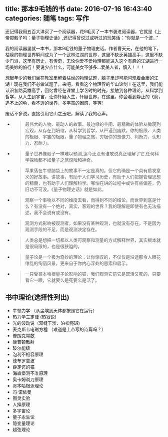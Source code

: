 title: 那本9毛钱的书
date: 2016-07-16 16:43:40
categories: 随笔
tags: 写作 
---

还记得我用五百大洋买了一个阅读器，花9毛买了一本书装进阅读器，它就是《上帝掷骰子吗：量子物理史话》,还记得曾说过或听过的玩笑话：“你就是一个波...” 

<!-- more -->

我的阅读器里就一本书，那本9毛钱的量子物理史话。作者曹天元，在他的笔下，枯燥的物理世界瞬间成为了一个武林江湖的世界，这里不缺乏英雄高手，这里不缺少门派，这里有历史，有传奇，无论你爱不爱物理都能进入这个有趣的江湖进行一场美妙的旅行！要说少点什么，可能美女不够多...爱美人者，慎入！！！

想起年少的我们坐在教室里解着枯燥的物理试题，脑子里却可能闪现着金庸的江湖！现在我们不必做试题了，来吧，看看这个物理界的华山论剑！在这里，我们能认识各路英雄高手，回忆曾经在课堂上学艺时的时光，接触到各种理论，从科学到哲学，从人生到宇宙，让你怀疑人生，怀疑世界，在这里，你会看到静止的飞箭，追不上的龟，看不透的世界，多宇宙的困惑，等等!

废话不多说，直接引用它山之玉吧，解读了我的心声。

* > 最伟大的人物、最动人的故事、最边缘的空间、最精微的体验从微观到宏观，从存在到坍缩，从科学到哲学，从严谨到幽默，你的极限、人类的极限、宇宙的极限，量子物理之旅，穷极你的想像力、判断力、认知力、忍耐力。


* > 量子世界像骰子一样难以预测,迄今还没有谁敢说真正理解了它,任何科学探险都不如量子之旅惊险和神奇。


* > 苹果落在牛顿脑袋上的故事不一定是真的。但它的确是一个具有启发意义的好故事。讲故事，有助于人们学习历史，有助于人们把握管理思想的精髓，也有助于人们理解科学。哪怕在讲的过程中或许有些偏差，仍旧功不可没。《量子物理史话》就是如此。

* > 观察一个事物以不同的维度去看，而得到不同的结论，而世界到底是什么？有没有一个绝对，真实，客观的世界？我的理解是即使有也无法描述，我不会说有或没有。

* > 观测方式影响被观测者，如果没有某种观测，也就没有存在，不是因为观测手段的不足，而是观测决定存在。

* > 人类总是想把一切都以人类可观察和测量的方式解释世界，其实根本就是很局限的，也是很狭隘的。

* > 量子论是一个极为奇妙的理论：让你惊叹的，不仅仅是沿途那令人眼花缭乱的绚丽风景，更来自于你内心深处的思索和启示。

* > 一只受哥本哈根量子论影响的猫，我们观测它前它是既活又死的，只要看它一眼，它就要么是死要么是活了。

## 书中理论(选择性列出)
- 牛顿力学 （从尘埃到天体都按照它在运行）
- 热力学三定律 (热寂说)
- 光的波动说（双缝干涉、泊松亮斑)
- 麦克斯韦电磁方程 （难道是上帝写的诗篇吗？）
- 普朗克常数
- 康普顿散射
- 玻尔能级
- 泡利不相容原理
- 德布罗意波
- 薛定谔的猫
- 海森堡测不准原理
- 奥卡姆剃刀原理
- 哥本哈根派理论
- 冯·诺依曼
- 图灵实验
- 人择原理
- 多宇宙论
- 量子永生论
- 隐变量理论
- 超弦理论

